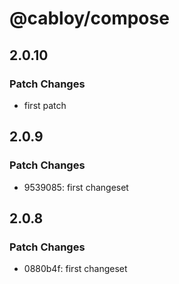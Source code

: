 # @cabloy/compose

## 2.0.10

### Patch Changes

- first patch

## 2.0.9

### Patch Changes

- 9539085: first changeset

## 2.0.8

### Patch Changes

- 0880b4f: first changeset
